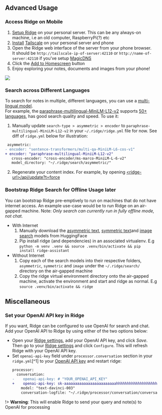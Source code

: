 
## Advanced Usage
### Access Ridge on Mobile
1. [Setup Ridge](#Setup) on your personal server. This can be any always-on machine, i.e an old computer, RaspberryPi(?) etc
2. [Install](https://tailscale.com/kb/installation/) [Tailscale](tailscale.com/) on your personal server and phone
3. Open the Ridge web interface of the server from your phone browser.<br /> It should be `http://tailscale-ip-of-server:42110` or `http://name-of-server:42110` if you've setup [MagicDNS](https://tailscale.com/kb/1081/magicdns/)
4. Click the [Add to Homescreen](https://developer.mozilla.org/en-US/docs/Web/Progressive_web_apps/Add_to_home_screen) button
5. Enjoy exploring your notes, documents and images from your phone!

![](https://github.com/ridge-ai/ridge/blob/master/docs/ridge_pwa_android.png?)

### Search across Different Languages
  To search for notes in multiple, different languages, you can use a [multi-lingual model](https://www.sbert.net/docs/pretrained_models.html#multi-lingual-models).<br />
  For example, the [paraphrase-multilingual-MiniLM-L12-v2](https://huggingface.co/sentence-transformers/paraphrase-multilingual-MiniLM-L12-v2) supports [50+ languages](https://www.sbert.net/docs/pretrained_models.html#:~:text=we%20used%20the%20following%2050%2B%20languages), has good search quality and speed. To use it:
  1. Manually update `search-type > asymmetric > encoder` to `paraphrase-multilingual-MiniLM-L12-v2` in your `~/.ridge/ridge.yml` file for now. See diff of `ridge.yml` below for illustration:
  ```diff
   asymmetric:
- encoder: "sentence-transformers/multi-qa-MiniLM-L6-cos-v1"
+ encoder: "paraphrase-multilingual-MiniLM-L12-v2"
     cross-encoder: "cross-encoder/ms-marco-MiniLM-L-6-v2"
     model_directory: "~/.ridge/search/asymmetric/"
  ```

  2. Regenerate your content index. For example, by opening [\<ridge-url\>/api/update?t=force](http://localhost:42110/api/update?t=force)

### Bootstrap Ridge Search for Offline Usage later

  You can bootstrap Ridge pre-emptively to run on machines that do not have internet access. An example use-case would be to run Ridge on an air-gapped machine.
  Note: *Only search can currently run in fully offline mode, not chat.*

  - With Internet
    1. Manually download the [asymmetric text](https://huggingface.co/sentence-transformers/multi-qa-MiniLM-L6-cos-v1), [symmetric text](https://huggingface.co/sentence-transformers/all-MiniLM-L6-v2)and [image search](https://huggingface.co/sentence-transformers/clip-ViT-B-32) models from HuggingFace
    2. Pip install ridge (and dependencies) in an associated virtualenv. E.g `python -m venv .venv && source .venv/bin/activate && pip install ridge-assistant`
  - Without Internet
    1. Copy each of the search models into their respective folders, `asymmetric`, `symmetric` and `image` under the `~/.ridge/search/` directory on the air-gapped machine
    2. Copy the ridge virtual environment directory onto the air-gapped machine, activate the environment and start and ridge as normal. E.g `source .venv/bin/activate && ridge`


## Miscellaneous
### Set your OpenAI API key in Ridge
If you want, Ridge can be configured to use OpenAI for search and chat.<br />
Add your OpenAI API to Ridge by using either of the two options below:
 - Open your [Ridge settings](http://localhost:42110/config/processor/conversation), add your OpenAI API key, and click *Save*. Then go to your [Ridge settings](http://localhost:42110/config) and click `Configure`. This will refresh Ridge with your OpenAI API key.
 - Set `openai-api-key` field under `processor.conversation` section in your `ridge.yml`[^1] to your [OpenAI API key](https://beta.openai.com/account/api-keys) and restart ridge:
    ```diff
    processor:
      conversation:
    -    openai-api-key: # "YOUR_OPENAI_API_KEY"
    +    openai-api-key: sk-aaaaaaaaaaaaaaaaaaaaaaaahhhhhhhhhhhhhhhhhhhhhhhh
        model: "text-davinci-003"
        conversation-logfile: "~/.ridge/processor/conversation/conversation_logs.json"
    ```

!> **Warning**: This will enable Ridge to send your query and note(s) to OpenAI for processing
